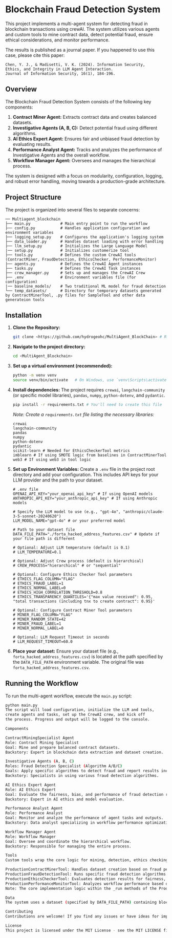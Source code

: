 # Blockchain Fraud Detection System

This project implements a multi-agent system for detecting fraud in blockchain transactions using crewAI. The system utilizes various agents and custom tools to mine contract data, detect potential fraud, ensure ethical considerations, and monitor performance.

The results is published as a journal paper. If you happened to use this case, please cite this paper:

```
Chen, Y. J., & Madisetti, V. K. (2024). Information Security, 
Ethics, and Integrity in LLM Agent Interaction. 
Journal of Information Security, 16(1), 184-196.
```

## Overview
The Blockchain Fraud Detection System consists of the following key components:

1.  **Contract Miner Agent:** Extracts contract data and creates balanced datasets.
2.  **Investigative Agents (A, B, C):** Detect potential fraud using different algorithms.
3.  **AI Ethics Expert Agent:** Ensures fair and unbiased fraud detection by evaluating results.
4.  **Performance Analyst Agent:** Tracks and analyzes the performance of Investigative Agents and the overall workflow.
5.  **Workflow Manager Agent:** Oversees and manages the hierarchical process.

The system is designed with a focus on modularity, configuration, logging, and robust error handling, moving towards a production-grade architecture.

## Project Structure

The project is organized into several files to separate concerns:

```
── Multiagent_blockchain
├── main.py             # Main entry point to run the workflow
├── config.py           # Handles application configuration and environment variables
├── logging_setup.py    # Configures the application's logging system
├── data_loader.py      # Handles dataset loading with error handling
├── llm_setup.py        # Initializes the Large Language Model
|── setup.py            # Initializes customerize tool 
├── tools.py            # Defines the custom CrewAI tools (ContractMiner, FraudDetection, EthicsChecker, PerformanceMonitor)
├── agents.py           # Defines the CrewAI Agent instances
├── tasks.py            # Defines the CrewAI Task instances
├── crew_manager.py     # Sets up and manages the CrewAI Crew
├── .env                # Environment variables file (for configuration)
|── baseline_models/    # Two traditional ML model for fraud detection
└── temp_datasets/      # Directory for temporary datasets generated by ContractMinerTool, .py files for SampleTool and other data generateion tools    
```

## Installation

1.  **Clone the Repository:**
    ```bash
    git clone <https://github.com/hydrogeohc/MultiAgent_BlockChain> # Replace with your repository URL
    ```
2.  **Navigate to the project directory:**
    ```bash
    cd <MultiAgent_Blockchain>
    ```
3.  **Set up a virtual environment (recommended):**
    ```bash
    python -m venv venv
    source venv/bin/activate   # On Windows, use `venv\Scripts\activate`
    ```
4.  **Install dependencies:**
    The project requires `crewai`, `langchain-community` (or specific model libraries), `pandas`, `numpy`, `python-dotenv`, and `pydantic`.
    ```bash
    pip install -r requirements.txt # You'll need to create this file
    ```
    *Note: Create a `requirements.txt` file listing the necessary libraries:*
    ```
    crewai
    langchain-community
    pandas
    numpy
    python-dotenv
    pydantic
    scikit-learn # Needed for EthicsCheckerTool metrics
    imblearn # If using SMOTE logic from baselines in ContractMinerTool
    web3 # If using web3 in tool logic
    ```

5.  **Set up Environment Variables:**
    Create a `.env` file in the project root directory and add your configuration. This includes API keys for your LLM provider and the path to your dataset.

    ```dotenv
    # .env file
    OPENAI_API_KEY="your_openai_api_key" # If using OpenAI models
    ANTHROPIC_API_KEY="your_anthropic_api_key" # If using Anthropic models

    # Specify the LLM model to use (e.g., "gpt-4o", "anthropic/claude-3-5-sonnet-20240620")
    LLM_MODEL_NAME="gpt-4o" # or your preferred model

    # Path to your dataset file
    DATA_FILE_PATH="./forta_hacked_address_features.csv" # Update if your file path is different

    # Optional: Adjust LLM temperature (default is 0.1)
    # LLM_TEMPERATURE=0.1

    # Optional: Adjust Crew process (default is hierarchical)
    # CREW_PROCESS="hierarchical" # or "sequential"

    # Optional: Configure Ethics Checker Tool parameters
    # ETHICS_FLAG_COLUMN="FLAG"
    # ETHICS_FRAUD_LABEL=1
    # ETHICS_NORMAL_LABEL=0
    # ETHICS_HIGH_CORRELATION_THRESHOLD=0.8
    # ETHICS_TRANSPARENCY_QUANTILES='{"max value received": 0.95, "total transactions (including tnx to create contract": 0.95}'

    # Optional: Configure Contract Miner Tool parameters
    # MINER_FLAG_COLUMN="FLAG"
    # MINER_RANDOM_STATE=42
    # MINER_FRAUD_LABEL=1
    # MINER_NORMAL_LABEL=0

    # Optional: LLM Request Timeout in seconds
    # LLM_REQUEST_TIMEOUT=60.0
    ```
6.  **Place your dataset:**
    Ensure your dataset file (e.g., `forta_hacked_address_features.csv`) is located at the path specified by the `DATA_FILE_PATH` environment variable. The original file was `forta_hacked_address_features.csv`.

## Running the Workflow

To run the multi-agent workflow, execute the `main.py` script:

```bash
python main.py
The script will load configuration, initialize the LLM and tools,
create agents and tasks, set up the CrewAI crew, and kick off 
the process. Progress and output will be logged to the console.

Components

ContractMiningSpecialist Agent
Role: Contract Mining Specialist
Goal: Mine and prepare balanced contract datasets.
Backstory: Expert in blockchain data extraction and dataset creation.

Investigative Agents (A, B, C)
Roles: Fraud Detection Specialist (Algorithm A/B/C)
Goals: Apply specific algorithms to detect fraud and report results including predictions and feature importances.
Backstory: Specialists in using various fraud detection algorithms.

AI Ethics Expert Agent
Role: AI Ethics Expert
Goal: Evaluate the fairness, bias, and performance of fraud detection results.
Backstory: Expert in AI ethics and model evaluation.

Performance Analyst Agent
Role: Performance Analyst
Goal: Monitor and analyze the performance of agent tasks and outputs.
Backstory: Data analyst specializing in workflow performance optimization.

Workflow Manager Agent
Role: Workflow Manager
Goal: Oversee and coordinate the hierarchical workflow.
Backstory: Responsible for managing the entire process.

Tools
Custom tools wrap the core logic for mining, detection, ethics checking, and performance monitoring. They are designed to accept and return structured JSON data.

ProductionContractMinerTool: Handles dataset creation based on fraud percentage.
ProductionFraudDetectionTool: Runs specific fraud detection algorithms.
ProductionEthicsCheckerTool: Evaluates detection results for fairness, bias, and performance.
ProductionPerformanceMonitorTool: Analyzes workflow performance based on agent outputs.
Note: The core implementation logic within the _run methods of the Production*Tool classes are placeholders and need to be replaced with your actual, robust code (e.g., integrating the logic from the revised ContractMinerTool.py and EthicsCheckerTool.py files).

Data
The system uses a dataset (specified by DATA_FILE_PATH) containing blockchain transaction data. Ensure this file exists and contains the necessary columns, including the FLAG column for ground truth labels used in evaluation.

Contributing
Contributions are welcome! If you find any issues or have ideas for improvements, feel free to open a pull request.

License
This project is licensed under the MIT License - see the MIT LICENSE file for details.